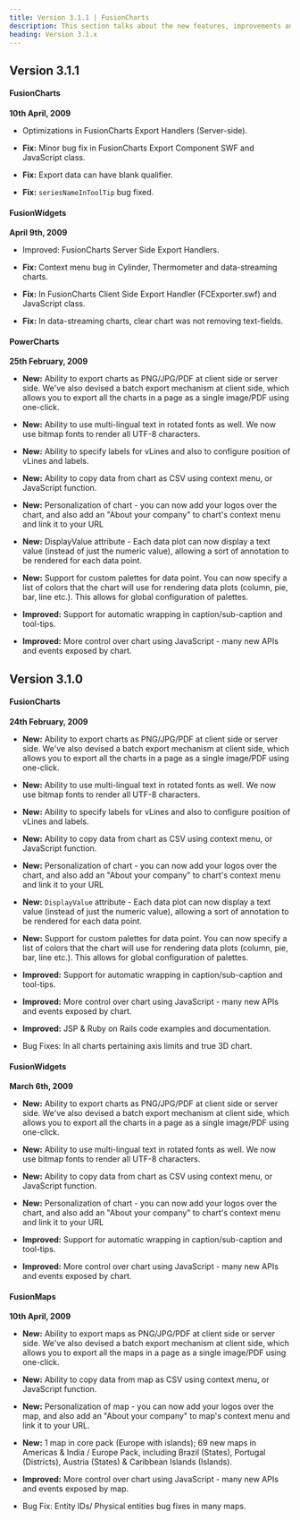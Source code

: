 ```yaml
---
title: Version 3.1.1 | FusionCharts
description: This section talks about the new features, improvements and fixes for v3.1.1.
heading: Version 3.1.x
---
```


## Version 3.1.1

#### FusionCharts
**10th April, 2009**

* Optimizations in FusionCharts Export Handlers (Server-side).

* **Fix:** Minor bug fix in FusionCharts Export Component SWF and JavaScript class.

* **Fix:** Export data can have blank qualifier.

* **Fix:** `seriesNameInToolTip` bug fixed.

#### FusionWidgets
**April 9th, 2009**

* Improved: FusionCharts Server Side Export Handlers.

* **Fix:** Context menu bug in Cylinder, Thermometer and data-streaming charts.

* **Fix:** In FusionCharts Client Side Export Handler (FCExporter.swf) and JavaScript class.

* **Fix:** In data-streaming charts, clear chart was not removing text-fields.

#### PowerCharts
**25th February, 2009**

* **New:** Ability to export charts as PNG/JPG/PDF at client side or server side. We've also devised a batch export mechanism at client side, which allows you to export all the charts in a page as a single image/PDF using one-click.

* **New:** Ability to use multi-lingual text in rotated fonts as well. We now use bitmap fonts to render all UTF-8 characters.

* **New:** Ability to specify labels for vLines and also to configure position of vLines and labels.

* **New:** Ability to copy data from chart as CSV using context menu, or JavaScript function.

* **New:** Personalization of chart - you can now add your logos over the chart, and also add an "About your company" to chart's context menu and link it to your URL

* **New:** DisplayValue attribute - Each data plot can now display a text value (instead of just the numeric value), allowing a sort of annotation to be rendered for each data point.

* **New:** Support for custom palettes for data point. You can now specify a list of colors that the chart will use for rendering data plots (column, pie, bar, line etc.). This allows for global configuration of palettes.

* **Improved:** Support for automatic wrapping in caption/sub-caption and tool-tips.

* **Improved:** More control over chart using JavaScript - many new APIs and events exposed by chart.

## Version 3.1.0

#### FusionCharts
**24th February, 2009**

* **New:** Ability to export charts as PNG/JPG/PDF at client side or server side. We've also devised a batch export mechanism at client side, which allows you to export all the charts in a page as a single image/PDF using one-click.

* **New:** Ability to use multi-lingual text in rotated fonts as well. We now use bitmap fonts to render all UTF-8 characters.

* **New:** Ability to specify labels for vLines and also to configure position of vLines and labels.

* **New:** Ability to copy data from chart as CSV using context menu, or JavaScript function.

* **New:** Personalization of chart - you can now add your logos over the chart, and also add an "About your company" to chart's context menu and link it to your URL

* **New:** `DisplayValue` attribute - Each data plot can now display a text value (instead of just the numeric value), allowing a sort of annotation to be rendered for each data point.

* **New:** Support for custom palettes for data point. You can now specify a list of colors that the chart will use for rendering data plots (column, pie, bar, line etc.). This allows for global configuration of palettes.

* **Improved:** Support for automatic wrapping in caption/sub-caption and tool-tips.

* **Improved:** More control over chart using JavaScript - many new APIs and events exposed by chart.

* **Improved:** JSP & Ruby on Rails code examples and documentation.

* Bug Fixes: In all charts pertaining axis limits and true 3D chart.

#### FusionWidgets
**March 6th, 2009**

* **New:** Ability to export charts as PNG/JPG/PDF at client side or server side. We've also devised a batch export mechanism at client side, which allows you to export all the charts in a page as a single image/PDF using one-click.

* **New:** Ability to use multi-lingual text in rotated fonts as well. We now use bitmap fonts to render all UTF-8 characters.

* **New:** Ability to copy data from chart as CSV using context menu, or JavaScript function.

* **New:** Personalization of chart - you can now add your logos over the chart, and also add an "About your company" to chart's context menu and link it to your URL

* **Improved:** Support for automatic wrapping in caption/sub-caption and tool-tips.

* **Improved:** More control over chart using JavaScript - many new APIs and events exposed by chart.

#### FusionMaps
**10th April, 2009**

* **New:** Ability to export maps as PNG/JPG/PDF at client side or server side. We've also devised a batch export mechanism at client side, which allows you to export all the maps in a page as a single image/PDF using one-click.

* **New:** Ability to copy data from map as CSV using context menu, or JavaScript function.

* **New:** Personalization of map - you can now add your logos over the map, and also add an "About your company" to map's context menu and link it to your URL.

* **New:** 1 map in core pack (Europe with islands); 69 new maps in Americas & India / Europe Pack, including Brazil (States), Portugal (Districts), Austria (States) & Caribbean Islands (Islands).

* **Improved:** More control over chart using JavaScript - many new APIs and events exposed by map.

* Bug Fix: Entity IDs/ Physical entities bug fixes in many maps.